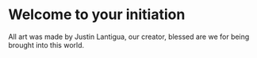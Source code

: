 # Welcome to your initiation
All art was made by Justin Lantigua, our creator, blessed are we for being brought into this world.
